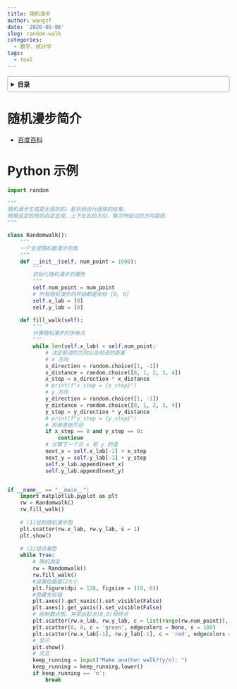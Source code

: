 ```yaml
---
title: 随机漫步
author: wangzf
date: '2020-05-06'
slug: random-walk
categories:
  - 数学、统计学
tags:
  - tool
---
```


<style>
details {
    border: 1px solid #aaa;
    border-radius: 4px;
    padding: .5em .5em 0;
}

summary {
    font-weight: bold;
    margin: -.5em -.5em 0;
    padding: .5em;
}

details[open] {
    padding: .5em;
}

details[open] summary {
    border-bottom: 1px solid #aaa;
    margin-bottom: .5em;
}
img {
    pointer-events: none;
}
</style>


<details><summary>目录</summary><p>

- [随机漫步简介](#随机漫步简介)
- [Python 示例](#python-示例)
</p></details><p></p>

# 随机漫步简介

- [百度百科](https://baike.baidu.com/item/%E9%9A%8F%E6%9C%BA%E6%B8%B8%E8%B5%B0/1674146?fromtitle=%E9%9A%8F%E6%9C%BA%E6%BC%AB%E6%AD%A5&fromid=15578433&fr=aladdin)

# Python 示例

```python
import random

"""
随机漫步生成是无规则的，是系统自行选择的结果.
根据设定的规则自定生成，上下左右的方位，每次所经过的方向路径.
"""

class Randomwalk():
    """
    一个生成随机数漫步的类
    """
    def __init__(self, num_point = 1000):
        """
        初始化随机漫步的属性
        """
        self.num_point = num_point
        # 所有随机漫步的开始都是坐标 [0, 0]
        self.x_lab = [0]
        self.y_lab = [0]

    def fill_walk(self):
        """
        计算随机漫步的所有点
        """
        while len(self.x_lab) < self.num_point:
            # 决定前进的方向以及前进的距离
            # x 方向
            x_direction = random.choice([1, -1])
            x_distance = random.choice([0, 1, 2, 3, 4])
            x_step = x_direction * x_distance
            # print(f"x_step = {x_step}")
            # y 方向
            y_direction = random.choice([1, -1])
            y_distance = random.choice([0, 1, 2, 3, 4])
            y_step = y_direction * y_distance
            # print(f"y_step = {y_step}")
            # 拒绝原地不动
            if x_step == 0 and y_step == 0:
                continue
            # 计算下一个点 x 和 y 的值
            next_x = self.x_lab[-1] + x_step
            next_y = self.y_lab[-1] + y_step
            self.x_lab.append(next_x)
            self.y_lab.append(next_y)


if __name__ == "__main__":
    import matplotlib.pyplot as plt
    rw = Randomwalk()
    rw.fill_walk()
    
    # (1)绘制随机漫步图
    plt.scatter(rw.x_lab, rw.y_lab, s = 1)
    plt.show()
    
    # (2)给点着色
    while True:
        # 随机游走
        rw = Randomwalk()
        rw.fill_walk()
        #设置绘画窗口大小
        plt.figure(dpi = 128, figsize = (10, 6))
        #隐藏坐标轴
        plt.axes().get_xaxis().set_visible(False)
        plt.axes().get_yaxis().set_visible(False)
        # 绘制散点图，并突出起点(0,0)和终点
        plt.scatter(rw.x_lab, rw.y_lab, c = list(range(rw.num_point)), cmap = plt.cm.YlOrBr, edgecolors = None, s = 15)
        plt.scatter(0, 0, c = 'green', edgecolors = None, s = 100)
        plt.scatter(rw.x_lab[-1], rw.y_lab[-1], c = 'red', edgecolors = None, s = 100)
        # 显示
        plt.show()
        # 交互
        keep_running = input("Make another walk?(y/n): ")
        keep_running = keep_running.lower()
        if keep_running == 'n':
            break
```